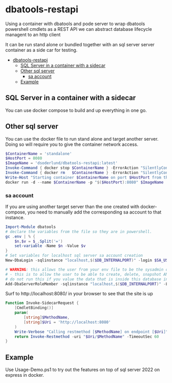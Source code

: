 # dbatools-restapi

 Using a container with dbatools and pode server to wrap dbatools powershell cmdlets as a REST API we can abstract database lifecycle managent to an http client

 It can be run stand alone or bundled together with an sql server server container as a side car for testing.

- [dbatools-restapi](#dbatools-restapi)
  - [SQL Server in a container with a sidecar](#sql-server-in-a-container-with-a-sidecar)
  - [Other sql server](#other-sql-server)
    - [sa account](#sa-account)
  - [Example](#example)

## SQL Server in a container with a sidecar

You can use docker compose to build and up everything in one go.

## Other sql server

You can use the docker file to run stand alone and target another server. Doing so will require you to give the container network access.

``` powershell
$ContainerName = 'standalone'
$HostPort = 8080
$ImageName = 'dsoderlund/dbatools-restapi:latest'
Invoke-Command { docker stop $ContainerName } -ErrorAction "SilentlyContinue" | Out-Null
Invoke-Command { docker rm   $ContainerName } -ErrorAction "SilentlyContinue" | Out-Null
Write-Host "Starting container $ContainerName on port $HostPort from the image $ImageName"
docker run -d --name $ContainerName -p "$($HostPort):8080" $ImageName
```

### sa account

If you are using another target server than the one created with docker-compose, you need to manually add the corresponding sa account to that instance.

``` powershell
Import-Module dbatools
# declare the variables from the file so they are in powershell.
gc .env | % {
    $n,$v = $_.Split('=')
    set-variable -Name $n -Value $v
}
# Set variables for localhost sql server sa account creation
New-DbaLogin -sqlinstance "localhost,$($DB_INTERNALPORT)" -login $SA_USER -securepassword ( $SA_PASSWORD | convertto-securestring -asplaintext -force ) -force | out-null

# WARNING: this allows the user from your env file to be the sysadmin of the sql instance you are targetting. Double check these settings before you run.
# - this is to allow the user to be able to create, delete, snapshot ANY database. -
# do not run this if you value the data that is inside this database instance.
Add-DbaServerRoleMember -sqlinstance "localhost,$($DB_INTERNALPORT)" -Login $SA_USER -serverrole 'sysadmin' -confirm:$false
``` 

Surf to http://localhost:8080/ in your browser to see that the site is up

``` powershell
Function Invoke-SidecarRequest {
    [CmdletBinding()]
    param(
        [string]$MethodName,
        [string]$Uri = 'http://localhost:8080'
    )
    Write-Verbose "Calling restmethod [$MethodName] on endpoint [$Uri]"
    return Invoke-Restmethod -uri "$Uri/$MethodName" -TimeoutSec 60
}
```

## Example 

Use Usage-Demo.ps1 to try out the features on top of sql server 2022 on express in docker.